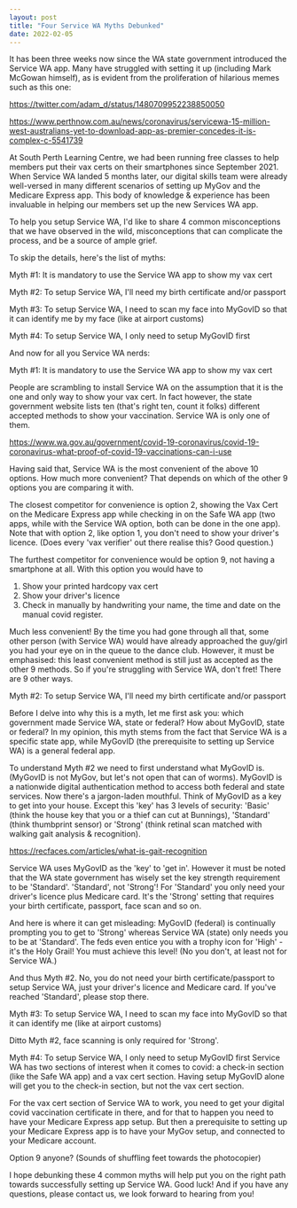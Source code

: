 ```yaml
---
layout: post
title: "Four Service WA Myths Debunked"
date: 2022-02-05
---
```


It has been three weeks now since the WA state government introduced the  Service WA app. Many have struggled with setting it up (including Mark McGowan himself), as is evident from the proliferation of hilarious memes such as this one:

https://twitter.com/adam_d/status/1480709952238850050

https://www.perthnow.com.au/news/coronavirus/servicewa-15-million-west-australians-yet-to-download-app-as-premier-concedes-it-is-complex-c-5541739

At South Perth Learning Centre, we had been running free classes to help members put their vax certs on their smartphones since September 2021. When Service WA landed 5 months later, our digital skills team were already well-versed in many different scenarios of setting up MyGov and the Medicare Express app. This body of knowledge & experience has been invaluable in helping our members set up the new Services WA app.

To help you setup Service WA, I'd like to share 4 common misconceptions that we have observed in the wild, misconceptions that can complicate the process, and be a source of ample grief.

To skip the details, here's the list of myths:

Myth #1: It is mandatory to use the Service WA app to show my vax cert

Myth #2: To setup Service WA, I'll need my birth certificate and/or passport

Myth #3: To setup Service WA, I need to scan my face into MyGovID so that it can identify me by my face (like at airport customs)

Myth #4: To setup Service WA, I only need to setup MyGovID first

And now for all you Service WA nerds:

Myth #1: It is mandatory to use the Service WA app to show my vax cert

People are scrambling to install Service WA on the assumption that it is the one and only way to show your vax cert. In fact however, the state government website lists ten (that's right ten, count it folks) different accepted methods to show your vaccination. Service WA is only one of them.

https://www.wa.gov.au/government/covid-19-coronavirus/covid-19-coronavirus-what-proof-of-covid-19-vaccinations-can-i-use

Having said that, Service WA is the most convenient of the above 10 options. How much more convenient? That depends on which of the other 9 options you are comparing it with.

The closest competitor for convenience is option 2, showing the Vax Cert on the Medicare Express app while checking in on the Safe WA app (two apps, while with the Service WA option, both can be done in the one app). Note that with option 2, like option 1, you don't need to show your driver's licence. (Does every 'vax verifier' out there realise this? Good question.)

The furthest competitor for convenience would be option 9, not having a smartphone at all. With this option you would have to

1. Show your printed hardcopy vax cert
2. Show your driver's licence
3. Check in manually by handwriting your name, the time and date on the manual covid register.

Much less convenient! By the time you had gone through all that, some other person (with Service WA) would have already approached the guy/girl you had your eye on in the queue to the dance club. However, it must be emphasised: this least convenient method is still just as accepted as the other 9 methods. So if you're struggling with Service WA, don't fret! There are 9 other ways.

Myth #2: To setup Service WA, I'll need my birth certificate and/or passport

Before I delve into why this is a myth, let me first ask you: which government made Service WA, state or federal? How about MyGovID, state or federal? In my opinion, this myth stems from the fact that Service WA is a specific state app, while MyGovID (the prerequisite to setting up Service WA) is a general federal app.

To understand Myth #2 we need to first understand what MyGovID is. (MyGovID is not MyGov, but let's not open that can of worms). MyGovID is a nationwide digital authentication method to access both federal and state services. Now there's a jargon-laden mouthful. Think of MyGovID as a key to get into your house. Except this 'key' has 3 levels of security: 'Basic' (think the house key that you or a thief can cut at Bunnings), 'Standard' (think thumbprint sensor) or 'Strong' (think retinal scan matched with walking gait analysis & recognition).

https://recfaces.com/articles/what-is-gait-recognition

Service WA uses MyGovID as the 'key' to 'get in'. However it must be noted that the WA state government has wisely set the key strength requirement to be 'Standard'. 'Standard', not 'Strong'! For 'Standard' you only need your driver's licence plus Medicare card. It's the 'Strong' setting that requires your birth certificate, passport, face scan and so on.

And here is where it can get misleading: MyGovID (federal) is continually prompting you to get to 'Strong' whereas Service WA (state) only needs you to be at 'Standard'. The feds even entice you with a trophy icon for 'High' - it's the Holy Grail! You must achieve this level! (No you don't, at least not for Service WA.)

And thus Myth #2. No, you do not need your birth certificate/passport to setup Service WA, just your driver's licence and Medicare card. If you've reached 'Standard', please stop there.

Myth #3: To setup Service WA, I need to scan my face into MyGovID so that it can identify me (like at airport customs)

Ditto Myth #2, face scanning is only required for 'Strong'.

Myth #4: To setup Service WA, I only need to setup MyGovID first
Service WA has two sections of interest when it comes to covid: a check-in section (like the Safe WA app) and a vax cert section. Having setup MyGovID alone will get you to the check-in section, but not the vax cert section.

For the vax cert section of Service WA to work, you need to get your digital covid vaccination certificate in there, and for that to happen you need to have your Medicare Express app setup. But then a prerequisite to setting up your Medicare Express app is to have your MyGov setup, and connected to your Medicare account.

Option 9 anyone? (Sounds of shuffling feet towards the photocopier)
 
I hope debunking these 4 common myths will help put you on the right path towards successfully setting up Service WA. Good luck! And if you have any questions, please contact us, we look forward to hearing from you!
